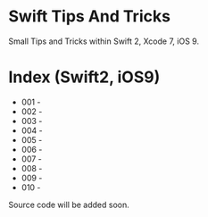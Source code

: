 # Swift Tips And Tricks
Small Tips and Tricks within Swift 2, Xcode 7, iOS 9.

# Index (Swift2, iOS9)
+ 001 -
+ 002 - 
+ 003 - 
+ 004 - 
+ 005 - 
+ 006 - 
+ 007 - 
+ 008 - 
+ 009 - 
+ 010 - 

Source code will be added soon.
